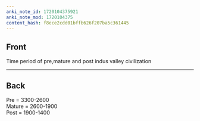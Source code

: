 ```yaml
---
anki_note_id: 1720104375921
anki_note_mod: 1720104375
content_hash: f8ece2cdd01bffb626f207ba5c361445
---
```


## Front

Time period of pre,mature and post indus valley civilization

<hr/>

## Back

Pre = 3300-2600  
Mature = 2600-1900  
Post = 1900-1400